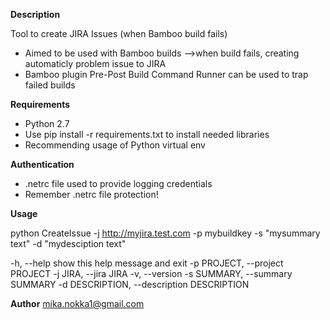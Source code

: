 
**Description**

Tool to create JIRA Issues (when Bamboo build fails)

* Aimed to be used with Bamboo builds 
 -->when build fails, creating automaticly problem issue to JIRA
* Bamboo plugin Pre-Post Build Command Runner can be used to trap failed builds 


**Requirements**

* Python 2.7
* Use pip install -r requirements.txt to install needed libraries
* Recommending usage of Python virtual env


**Authentication**

* .netrc file used to provide logging credentials
* Remember .netrc file protection!

**Usage**

python CreateIssue  -j http://myjira.test.com -p mybuildkey -s "mysummary text" -d "mydesciption text"



  -h, --help            show this help message and exit
  -p PROJECT, --project PROJECT <JIRA project key>
  -j JIRA, --jira JIRA  <Target JIRA address>
  -v, --version         <Version>
  -s SUMMARY, --summary SUMMARY <JIRA issue summary>
  -d DESCRIPTION, --description DESCRIPTION <JIRA issue description>
  


**Author**
mika.nokka1@gmail.com